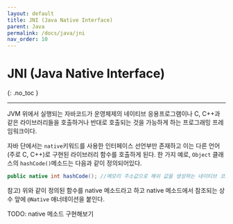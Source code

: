 ```yaml
---
layout: default
title: JNI (Java Native Interface)
parent: Java
permalink: /docs/java/jni
nav_order: 10
---
```


# JNI (Java Native Interface)
{: .no_toc }

---

JVM 위에서 실행되는 자바코드가 운영체제의 네이티브 응용프로그램이나 C, C++과 같은 라이브러리들을 호출하거나 반대로 호출되는 것을 가능하게 하는 프로그래밍 프레임워크이다.

자바 단에서는 `native`키워드를 사용한 인터페이스 선언부만 존재하고 이는 다른 언어(주로 C, C++)로 구현된 라이브러리 함수를 호출하게 된다. 한 가지 예로, `Object` 클래스의 `hashCode()`메소드는 다음과 같이 정의되어있다.

```java
public native int hashCode(); //메모리 주소값으로 해쉬 값을 생성하는 네이티브 코드를 호출한다.
```

참고) 위와 같이 정의된 함수를 native 메소드라고 하고 native 메소드에서 참조되는 상수 앞에 `@Native` 애너테이션을 붙인다.



TODO: native 메소드 구현해보기